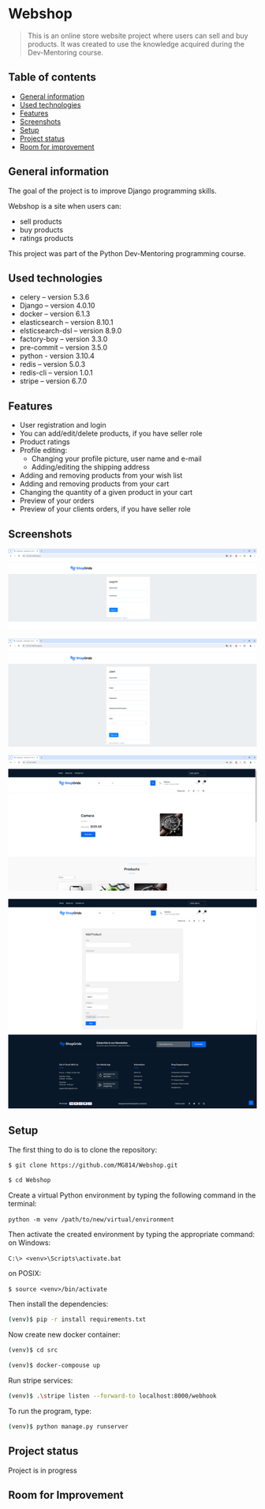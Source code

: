 # Webshop
> This is an online store website project where users can sell and buy products. It was created to use the knowledge acquired during the Dev-Mentoring course.

## Table of contents
* [General information](#general-information)
* [Used technologies](#used-technologies)
* [Features](#features)
* [Screenshots](#screenshots)
* [Setup](#setup)
* [Project status](#project-status)
* [Room for improvement](#room-for-improvement)


## General information
The goal of the project is to improve Django programming skills.

Webshop is a site when users can:
- sell products
- buy products
- ratings products
  
This project was part of the Python Dev-Mentoring programming course.

## Used technologies
- celery – version 5.3.6
- Django – version 4.0.10
- docker – version 6.1.3
- elasticsearch – version 8.10.1
- elsticsearch-dsl – version 8.9.0
- factory-boy – version 3.3.0
- pre-commit – version 3.5.0
- python - version 3.10.4
- redis – version 5.0.3
- redis-cli – version 1.0.1
- stripe – version 6.7.0


## Features
- User registration and login
- You can add/edit/delete products, if you have seller role
- Product ratings
- Profile editing:
	- Changing your profile picture, user name and e-mail
	- Adding/editing the shipping address
- Adding and removing products from your wish list
- Adding and removing products from your cart
- Changing the quantity of a given product in your cart
- Preview of your orders
- Preview of your clients orders, if you have seller role


## Screenshots

![login screenshot](./screenshots/login.png)

![registration screenshot](./screenshots/registration.png)

![main screenshot](./screenshots/main.png)

![add screenshot](./screenshots/add.PNG)


## Setup
The first thing to do is to clone the repository:

```sh
$ git clone https://github.com/MG814/Webshop.git
```
```sh
$ cd Webshop
```

Create a virtual Python environment by typing the following command in the terminal:

`python -m venv /path/to/new/virtual/environment`

Then activate the created environment by typing the appropriate command:
on Windows:

`C:\> <venv>\Scripts\activate.bat`

on POSIX:

`$ source <venv>/bin/activate`
 
Then install the dependencies:

```sh
(venv)$ pip -r install requirements.txt
```

Now create new docker container:

```sh
(venv)$ cd src
```
```sh
(venv)$ docker-compouse up
```

Run stripe services:

```sh
(venv)$ .\stripe listen --forward-to localhost:8000/webhook
```

To run the program, type:

```sh
(venv)$ python manage.py runserver
```


## Project status
Project is in progress


## Room for Improvement
